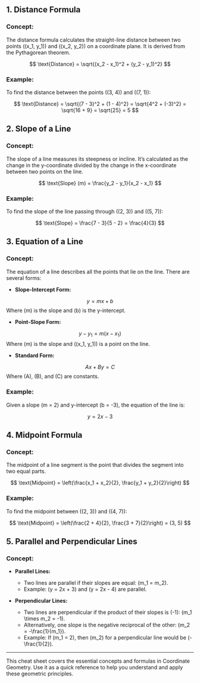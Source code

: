 

## **1. Distance Formula**

### **Concept:**
The distance formula calculates the straight-line distance between two points \((x_1, y_1)\) and \((x_2, y_2)\) on a coordinate plane. It is derived from the Pythagorean theorem.

$$
\text{Distance} = \sqrt{(x_2 - x_1)^2 + (y_2 - y_1)^2}
$$

### **Example:**

To find the distance between the points \((3, 4)\) and \((7, 1)\):

$$
\text{Distance} = \sqrt{(7 - 3)^2 + (1 - 4)^2} = \sqrt{4^2 + (-3)^2} = \sqrt{16 + 9} = \sqrt{25} = 5
$$

## **2. Slope of a Line**

### **Concept:**
The slope of a line measures its steepness or incline. It’s calculated as the change in the y-coordinate divided by the change in the x-coordinate between two points on the line.

$$
\text{Slope} (m) = \frac{y_2 - y_1}{x_2 - x_1}
$$

### **Example:**

To find the slope of the line passing through \((2, 3)\) and \((5, 7)\):

$$
\text{Slope} = \frac{7 - 3}{5 - 2} = \frac{4}{3}
$$

## **3. Equation of a Line**

### **Concept:**
The equation of a line describes all the points that lie on the line. There are several forms:

- **Slope-Intercept Form:**

$$
y = mx + b
$$
Where \(m\) is the slope and \(b\) is the y-intercept.

- **Point-Slope Form:**

$$
y - y_1 = m(x - x_1)
$$
Where \(m\) is the slope and \((x_1, y_1)\) is a point on the line.

- **Standard Form:**

$$
Ax + By = C
$$
Where \(A\), \(B\), and \(C\) are constants.

### **Example:**

Given a slope \(m = 2\) and y-intercept \(b = -3\), the equation of the line is:

$$
y = 2x - 3
$$

## **4. Midpoint Formula**

### **Concept:**
The midpoint of a line segment is the point that divides the segment into two equal parts.

$$
\text{Midpoint} = \left(\frac{x_1 + x_2}{2}, \frac{y_1 + y_2}{2}\right)
$$

### **Example:**

To find the midpoint between \((2, 3)\) and \((4, 7)\):

$$
\text{Midpoint} = \left(\frac{2 + 4}{2}, \frac{3 + 7}{2}\right) = (3, 5)
$$

## **5. Parallel and Perpendicular Lines**

### **Concept:**

- **Parallel Lines:** 
  - Two lines are parallel if their slopes are equal: \(m_1 = m_2\).
  - Example: \(y = 2x + 3\) and \(y = 2x - 4\) are parallel.

- **Perpendicular Lines:**
  - Two lines are perpendicular if the product of their slopes is \(-1\): \(m_1 \times m_2 = -1\).
  - Alternatively, one slope is the negative reciprocal of the other: \(m_2 = -\frac{1}{m_1}\).
  - Example: If \(m_1 = 2\), then \(m_2\) for a perpendicular line would be \(-\frac{1}{2}\).

---

This cheat sheet covers the essential concepts and formulas in Coordinate Geometry. Use it as a quick reference to help you understand and apply these geometric principles.
